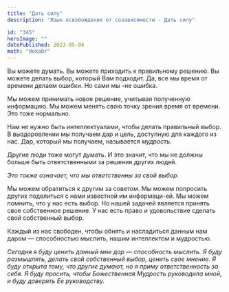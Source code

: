 ```yaml
---
title: "Дать силу"
description: "Язык освобождения от созависимости - Дать силу"

id: "345"
heroImage: ""
datePublished: 2023-05-04
moth: "dekabr"
---
```


Вы можете думать. Вы можете приходить к правильному решению. Вы можете делать
выбор, который Вам подходит. Да, все мы время от времени делаем ошибки. Но
сами мы -не ошибка.

Мы можем принимать новое решение, учитывая полученную информацию. Мы можем
менять свою точку зрения время от времени. Это тоже нормально.

Нам не нужно быть интеллектуалами, чтобы делать правильный выбор. В
выздоровлении мы получаем дар и цель, доступную для каждого из нас. Дар,
который мы получаем, называется _мудрость._

Другие люди тоже могут думать. И это значит, что мы не должны больше быть
ответственными за решения других людей.

_Это_ _также_ _означает,_ _что_ _мы_ _ответственны_ _за_ _свой_ _выбор._

Мы можем обратиться к другим за советом. Мы можем попросить других поделиться
с нами известной им информаци-ей. Мы можем помнить, что у нас есть выбор. Но
нашей задачей является принять свое собственное решение. У нас есть право и
удовольствие сделать свой собственный выбор.

Каждый из нас свободен, чтобы обнять и насладиться данным нам даром —
способностью мыслить, нашим интеллектом и мудростью.

_Сегодня_ _я_ _буду_ _ценить_ _данный_ _мне_ _дар_ _—_ _способность_
_мыслить._ _Я_ _буду_ _размышлять,_ _делать_ _свой_ _собственный_ _выбор,_
_ценить_ _свое_ _мнение._ _Я_ _буду_ _открыта_ _тому,_ _что_ _другие_
_думают,_ _но_ _я_ _приму_ _ответственность_ _за_ _себя._ _Я_ _буду_
_просить,_ _чтобы_ _Божественная_ _Мудрость_ _руководила_ _мной,_ _и_ _буду_
_доверять_ _Ее_ _руководству._
